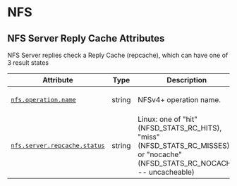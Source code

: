 <!-- NOTE: THIS FILE IS AUTOGENERATED. DO NOT EDIT BY HAND. -->
<!-- see templates/registry/markdown/attribute_namespace.md.j2 -->

# NFS

## NFS Server Reply Cache Attributes

NFS Server replies check a Reply Cache (repcache), which can have one of 3 result states

| Attribute | Type | Description | Examples | Stability |
|---|---|---|---|---|
| <a id="nfs-operation-name" href="#nfs-operation-name">`nfs.operation.name`</a> | string | NFSv4+ operation name. | `OPEN`; `READ`; `GETATTR` | ![Development](https://img.shields.io/badge/-development-blue) |
| <a id="nfs-server-repcache-status" href="#nfs-server-repcache-status">`nfs.server.repcache.status`</a> | string | Linux: one of "hit" (NFSD_STATS_RC_HITS), "miss" (NFSD_STATS_RC_MISSES), or "nocache" (NFSD_STATS_RC_NOCACHE -- uncacheable) | `hit` | ![Development](https://img.shields.io/badge/-development-blue) |
